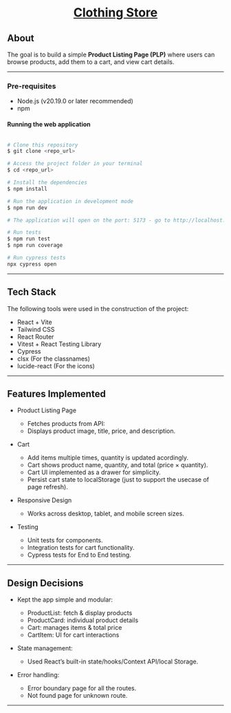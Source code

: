 <h1 align="center">
  <a href="#"> Clothing Store </a>
</h1>

## About

The goal is to build a simple **Product Listing Page (PLP)** where users can browse products, add them to a cart, and view cart details.

---

### Pre-requisites

- Node.js (v20.19.0 or later recommended)
- npm

#### Running the web application

```bash

# Clone this repository
$ git clone <repo_url>

# Access the project folder in your terminal
$ cd <repo_url>

# Install the dependencies
$ npm install

# Run the application in development mode
$ npm run dev

# The application will open on the port: 5173 - go to http://localhost:5173

# Run tests
$ npm run test
$ npm run coverage

# Run cypress tests
npx cypress open

```

---

## Tech Stack

The following tools were used in the construction of the project:

- React + Vite
- Tailwind CSS
- React Router
- Vitest + React Testing Library
- Cypress
- clsx (For the classnames)
- lucide-react (For the icons)

---

## Features Implemented

- Product Listing Page

  - Fetches products from API:
  - Displays product image, title, price, and description.

- Cart

  - Add items multiple times, quantity is updated acordingly.
  - Cart shows product name, quantity, and total (price × quantity).
  - Cart UI implemented as a drawer for simplicity.
  - Persist cart state to localStorage (just to support the usecase of page refresh).

- Responsive Design

  - Works across desktop, tablet, and mobile screen sizes.

- Testing
  - Unit tests for components.
  - Integration tests for cart functionality.
  - Cypress tests for End to End testing.

---

## Design Decisions

- Kept the app simple and modular:

  - ProductList: fetch & display products
  - ProductCard: individual product details
  - Cart: manages items & total price
  - CartItem: UI for cart interactions

- State management:

  - Used React’s built-in state/hooks/Context API/local Storage.

- Error handling:
  - Error boundary page for all the routes.
  - Not found page for unknown route.

---
